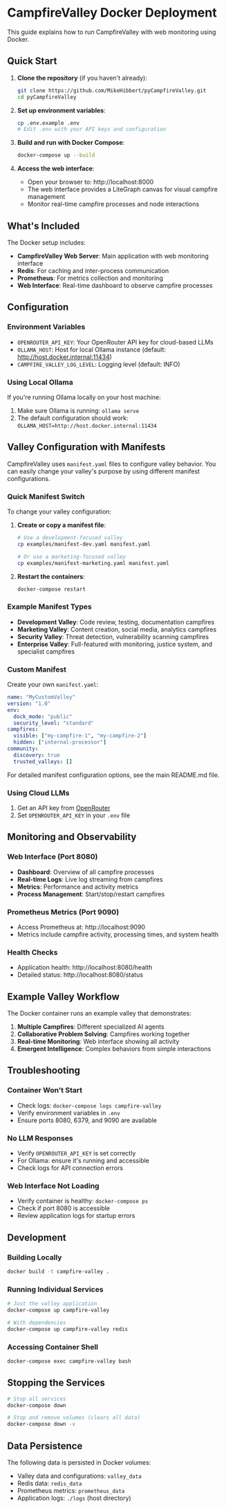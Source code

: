 # CampfireValley Docker Deployment

This guide explains how to run CampfireValley with web monitoring using Docker.

## Quick Start

1. **Clone the repository** (if you haven't already):
   ```bash
   git clone https://github.com/MikeHibbert/pyCampfireValley.git
   cd pyCampfireValley
   ```

2. **Set up environment variables**:
   ```bash
   cp .env.example .env
   # Edit .env with your API keys and configuration
   ```

3. **Build and run with Docker Compose**:
   ```bash
   docker-compose up --build
   ```

4. **Access the web interface**:
   - Open your browser to: http://localhost:8000
   - The web interface provides a LiteGraph canvas for visual campfire management
   - Monitor real-time campfire processes and node interactions

## What's Included

The Docker setup includes:

- **CampfireValley Web Server**: Main application with web monitoring interface
- **Redis**: For caching and inter-process communication
- **Prometheus**: For metrics collection and monitoring
- **Web Interface**: Real-time dashboard to observe campfire processes

## Configuration

### Environment Variables

- `OPENROUTER_API_KEY`: Your OpenRouter API key for cloud-based LLMs
- `OLLAMA_HOST`: Host for local Ollama instance (default: http://host.docker.internal:11434)
- `CAMPFIRE_VALLEY_LOG_LEVEL`: Logging level (default: INFO)

### Using Local Ollama

If you're running Ollama locally on your host machine:

1. Make sure Ollama is running: `ollama serve`
2. The default configuration should work: `OLLAMA_HOST=http://host.docker.internal:11434`

## Valley Configuration with Manifests

CampfireValley uses `manifest.yaml` files to configure valley behavior. You can easily change your valley's purpose by using different manifest configurations.

### Quick Manifest Switch

To change your valley configuration:

1. **Create or copy a manifest file**:
   ```bash
   # Use a development-focused valley
   cp examples/manifest-dev.yaml manifest.yaml
   
   # Or use a marketing-focused valley
   cp examples/manifest-marketing.yaml manifest.yaml
   ```

2. **Restart the containers**:
   ```bash
   docker-compose restart
   ```

### Example Manifest Types

- **Development Valley**: Code review, testing, documentation campfires
- **Marketing Valley**: Content creation, social media, analytics campfires  
- **Security Valley**: Threat detection, vulnerability scanning campfires
- **Enterprise Valley**: Full-featured with monitoring, justice system, and specialist campfires

### Custom Manifest

Create your own `manifest.yaml`:

```yaml
name: "MyCustomValley"
version: "1.0"
env:
  dock_mode: "public"
  security_level: "standard"
campfires:
  visible: ["my-campfire-1", "my-campfire-2"]
  hidden: ["internal-processor"]
community:
  discovery: true
  trusted_valleys: []
```

For detailed manifest configuration options, see the main README.md file.

### Using Cloud LLMs

1. Get an API key from [OpenRouter](https://openrouter.ai/)
2. Set `OPENROUTER_API_KEY` in your `.env` file

## Monitoring and Observability

### Web Interface (Port 8080)
- **Dashboard**: Overview of all campfire processes
- **Real-time Logs**: Live log streaming from campfires
- **Metrics**: Performance and activity metrics
- **Process Management**: Start/stop/restart campfires

### Prometheus Metrics (Port 9090)
- Access Prometheus at: http://localhost:9090
- Metrics include campfire activity, processing times, and system health

### Health Checks
- Application health: http://localhost:8080/health
- Detailed status: http://localhost:8080/status

## Example Valley Workflow

The Docker container runs an example valley that demonstrates:

1. **Multiple Campfires**: Different specialized AI agents
2. **Collaborative Problem Solving**: Campfires working together
3. **Real-time Monitoring**: Web interface showing all activity
4. **Emergent Intelligence**: Complex behaviors from simple interactions

## Troubleshooting

### Container Won't Start
- Check logs: `docker-compose logs campfire-valley`
- Verify environment variables in `.env`
- Ensure ports 8080, 6379, and 9090 are available

### No LLM Responses
- Verify `OPENROUTER_API_KEY` is set correctly
- For Ollama: ensure it's running and accessible
- Check logs for API connection errors

### Web Interface Not Loading
- Verify container is healthy: `docker-compose ps`
- Check if port 8080 is accessible
- Review application logs for startup errors

## Development

### Building Locally
```bash
docker build -t campfire-valley .
```

### Running Individual Services
```bash
# Just the valley application
docker-compose up campfire-valley

# With dependencies
docker-compose up campfire-valley redis
```

### Accessing Container Shell
```bash
docker-compose exec campfire-valley bash
```

## Stopping the Services

```bash
# Stop all services
docker-compose down

# Stop and remove volumes (clears all data)
docker-compose down -v
```

## Data Persistence

The following data is persisted in Docker volumes:
- Valley data and configurations: `valley_data`
- Redis data: `redis_data`
- Prometheus metrics: `prometheus_data`
- Application logs: `./logs` (host directory)